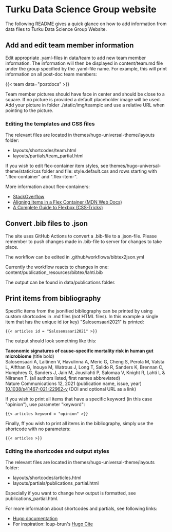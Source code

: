 # Turku Data Science Group website

The following README gives a quick glance on how to add information from data files to Turku Data Science Group Website.

## Add and edit team member information

Edit appropriate .yaml-files in data/team to add new team member information. The information will then be displayed in content/team.md file under the group specified by the .yaml-file name. For example, this will print information on all post-doc team members:

{{< team data="postdocs" >}}

Team member pictures should have face in center and should be close to a square. If no picture is provided a default placeholder image will be used. Add your picture in folder ./static/img/teampic and use a relative URL when pointing to the picture.

### Editing the templates and CSS files

The relevant files are located in themes/hugo-universal-theme/layouts folder:

- layouts/shortcodes/team.html
- layouts/partials/team_partial.html

If you wish to edit flex-container item styles, see themes/hugo-universal-theme/static/css folder and file: style.default.css and rows starting with ".flex-container" and ".flex-item-".

More information about flex-containers:
- [StackOverflow](https://stackoverflow.com/questions/64853394/how-to-add-text-at-the-bottom-of-each-flexbox)
- [Aligning Items in a Flex Container (MDN Web Docs)](https://developer.mozilla.org/en-US/docs/Web/CSS/CSS_Flexible_Box_Layout/Aligning_Items_in_a_Flex_Container)
- [A Complete Guide to Flexbox (CSS-Tricks)](https://css-tricks.com/snippets/css/a-guide-to-flexbox/)

## Convert .bib files to .json

The site uses GitHub Actions to convert a .bib-file to a .json-file. Please remember to push changes made in .bib-file to server for changes to take place.

The workflow can be edited in .github/workflows/bibtex2json.yml

Currently the workflow reacts to changes in one: content/publication_resources/bibtex/lahti.bib

The output can be found in data/publications folder.

## Print items from bibliography

Specific items from the jsonified bibliography can be printed by using custom shortcodes in .md files (not HTML files). In this example a single item that has the unique id (or key) "Salosensaari2021" is printed:

```
{{< articles id = "Salosensaari2021" >}}
```

The output should look something like this:

**Taxonomic signatures of cause-specific mortality risk in human gut microbiome** (title bold)  
Salosensaari A, Laitinen V, Havulinna A, Meric G, Cheng S, Perola M, Valsta L, Alfthan G, Inouye M, Watrous J, Long T, Salido R, Sanders K, Brennan C, Humphrey G, Sanders J, Jain M, Jousilahti P, Salomaa V, Knight R, Lahti L & Niiranen T. (all authors listed, first names abbreviated)  
Nature Communications 12, 2021 (publication name, issue, year)  
[10.1038/s41467-021-22962-y](https://doi.org/10.1038/s41467-021-22962-y) (DOI and optional URL as a link)

If you wish to print all items that have a specific keyword (in this case "opinion"), use parameter "keyword":

```
{{< articles keyword = "opinion" >}}
```

Finally, ff you wish to print all items in the bibliography, simply use the shortcode with no parameters:

```
{{< articles >}}
```

### Editing the shortcodes and output styles

The relevant files are located in themes/hugo-universal-theme/layouts folder:

- layouts/shortcodes/articles.html
- layouts/partials/publications_partial.html

Especially if you want to change how output is formatted, see publications_partial.html.

For more information about shortcodes and partials, see following links: 
- [Hugo documentation](https://gohugo.io/templates/shortcode-templates/)
- For inspiration: loup-brun's [Hugo Cite](https://labs.loupbrun.ca/hugo-cite/)
